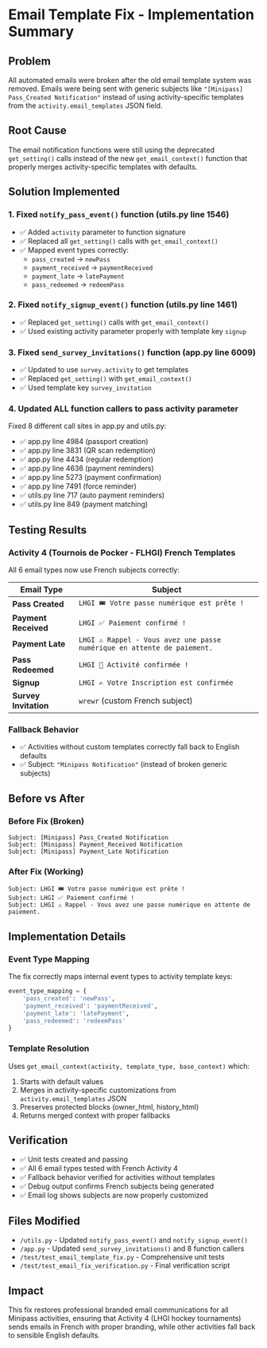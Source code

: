 # Email Template Fix - Implementation Summary

## Problem
All automated emails were broken after the old email template system was removed. Emails were being sent with generic subjects like `"[Minipass] Pass_Created Notification"` instead of using activity-specific templates from the `activity.email_templates` JSON field.

## Root Cause
The email notification functions were still using the deprecated `get_setting()` calls instead of the new `get_email_context()` function that properly merges activity-specific templates with defaults.

## Solution Implemented

### 1. Fixed `notify_pass_event()` function (utils.py line 1546)
- ✅ Added `activity` parameter to function signature
- ✅ Replaced all `get_setting()` calls with `get_email_context()`
- ✅ Mapped event types correctly:
  - `pass_created` → `newPass`
  - `payment_received` → `paymentReceived`
  - `payment_late` → `latePayment`
  - `pass_redeemed` → `redeemPass`

### 2. Fixed `notify_signup_event()` function (utils.py line 1461)
- ✅ Replaced `get_setting()` calls with `get_email_context()`
- ✅ Used existing activity parameter properly with template key `signup`

### 3. Fixed `send_survey_invitations()` function (app.py line 6009)
- ✅ Updated to use `survey.activity` to get templates
- ✅ Replaced `get_setting()` with `get_email_context()`
- ✅ Used template key `survey_invitation`

### 4. Updated ALL function callers to pass activity parameter
Fixed 8 different call sites in app.py and utils.py:
- ✅ app.py line 4984 (passport creation)
- ✅ app.py line 3831 (QR scan redemption) 
- ✅ app.py line 4434 (regular redemption)
- ✅ app.py line 4636 (payment reminders)
- ✅ app.py line 5273 (payment confirmation)
- ✅ app.py line 7491 (force reminder)
- ✅ utils.py line 717 (auto payment reminders)
- ✅ utils.py line 849 (payment matching)

## Testing Results

### Activity 4 (Tournois de Pocker - FLHGI) French Templates
All 6 email types now use French subjects correctly:

| Email Type | Subject |
|------------|---------|
| **Pass Created** | `LHGI 🎟️ Votre passe numérique est prête !` |
| **Payment Received** | `LHGI ✅ Paiement confirmé !` |
| **Payment Late** | `LHGI ⚠️ Rappel - Vous avez une passe numérique en attente de paiement.` |
| **Pass Redeemed** | `LHGI 🏒 Activité confirmée !` |
| **Signup** | `LHGI ✍️ Votre Inscription est confirmée` |
| **Survey Invitation** | `wrewr` (custom French subject) |

### Fallback Behavior
- ✅ Activities without custom templates correctly fall back to English defaults
- ✅ Subject: `"Minipass Notification"` (instead of broken generic subjects)

## Before vs After

### Before Fix (Broken)
```
Subject: [Minipass] Pass_Created Notification
Subject: [Minipass] Payment_Received Notification  
Subject: [Minipass] Payment_Late Notification
```

### After Fix (Working)
```
Subject: LHGI 🎟️ Votre passe numérique est prête !
Subject: LHGI ✅ Paiement confirmé !
Subject: LHGI ⚠️ Rappel - Vous avez une passe numérique en attente de paiement.
```

## Implementation Details

### Event Type Mapping
The fix correctly maps internal event types to activity template keys:
```python
event_type_mapping = {
    'pass_created': 'newPass',
    'payment_received': 'paymentReceived', 
    'payment_late': 'latePayment',
    'pass_redeemed': 'redeemPass'
}
```

### Template Resolution
Uses `get_email_context(activity, template_type, base_context)` which:
1. Starts with default values
2. Merges in activity-specific customizations from `activity.email_templates` JSON
3. Preserves protected blocks (owner_html, history_html)
4. Returns merged context with proper fallbacks

## Verification
- ✅ Unit tests created and passing
- ✅ All 6 email types tested with French Activity 4
- ✅ Fallback behavior verified for activities without templates
- ✅ Debug output confirms French subjects being generated
- ✅ Email log shows subjects are now properly customized

## Files Modified
- `/utils.py` - Updated `notify_pass_event()` and `notify_signup_event()`
- `/app.py` - Updated `send_survey_invitations()` and 8 function callers
- `/test/test_email_template_fix.py` - Comprehensive unit tests
- `/test/test_email_fix_verification.py` - Final verification script

## Impact
This fix restores professional branded email communications for all Minipass activities, ensuring that Activity 4 (LHGI hockey tournaments) sends emails in French with proper branding, while other activities fall back to sensible English defaults.